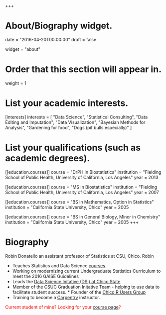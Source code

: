 +++
# About/Biography widget.

date = "2016-04-20T00:00:00"
draft = false

widget = "about"

# Order that this section will appear in.
weight = 1

# List your academic interests.
[interests]
  interests = [
    "Data Science",
    "Statistical Consulting",
    "Data Editing and Imputation",
    "Data Visualization", 
    "Bayesian Methods for Analysis", 
    "Gardening for food", 
    "Dogs (pit bulls especially)"
  ]

# List your qualifications (such as academic degrees).
[[education.courses]]
  course = "DrPH in Biostatistics"
  institution = "Fielding School of Public Health, University of California, Los Angeles"
  year = 2013

[[education.courses]]
  course = "MS in Biostatistics"
  institution = "Fielding School of Public Health, University of California, Los Angeles"
  year = 2007

[[education.courses]]
  course = "BS in Mathematics, Option in Statistics"
  institution = "California State University, Chico"
  year = 2005
 
[[education.courses]]
  course = "BS in General Biology, Minor in Chemistry"
  institution = "California State University, Chico"
  year = 2005
+++

# Biography

Robin Donatello an assistant professor of Statistics at CSU, Chico. Robin

* Teaches Statistics and Data Science [courses](#teaching).
* Working on modernizing current Undergraduate Statistics Curriculum to meet the 2016 GAISE Guidelines
* Leads the [Data Science Initative (DSI) at Chico State](http://datascience.csuchico.edu). 
* Member of the CSUC Graduation Initative Team - helping to use data to facilitate student success. * Founder of the [Chico R Users Group](https://www.meetup.com/Chico-R-Users-Group/)
* Training to become a [Carpentry](https://software-carpentry.org/) instructor. 


<span style="color:red">Current student of mine? Looking for your [course page](#teaching)? </span>



